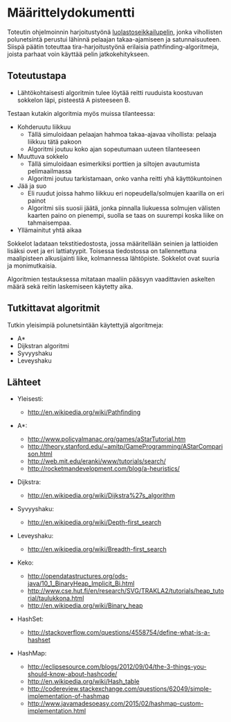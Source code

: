 # Määrittelydokumentti

Toteutin ohjelmoinnin harjoitustyönä [luolastoseikkailupelin](https://github.com/Nanofus/Tangential), jonka vihollisten polunetsintä perustui lähinnä pelaajan takaa-ajamiseen ja satunnaisuuteen. Siispä päätin toteuttaa tira-harjoitustyönä erilaisia pathfinding-algoritmeja, joista parhaat voin käyttää pelin jatkokehitykseen.

## Toteutustapa

* Lähtökohtaisesti algoritmin tulee löytää reitti ruuduista koostuvan sokkelon läpi, pisteestä A pisteeseen B.

Testaan kutakin algoritmia myös muissa tilanteessa:

* Kohderuutu liikkuu
  * Tällä simuloidaan pelaajan hahmoa takaa-ajavaa vihollista: pelaaja liikkuu tätä pakoon
  * Algoritmi joutuu koko ajan sopeutumaan uuteen tilanteeseen
* Muuttuva sokkelo
  * Tällä simuloidaan esimerkiksi porttien ja siltojen avautumista pelimaailmassa
  * Algoritmi joutuu tarkistamaan, onko vanha reitti yhä käyttökuntoinen
* Jää ja suo
  * Eli ruudut joissa hahmo liikkuu eri nopeudella/solmujen kaarilla on eri painot
  * Algoritmi siis suosii jäätä, jonka pinnalla liukuessa solmujen välisten kaarten paino on pienempi, suolla se taas on suurempi koska liike on tahmaisempaa.
* Yllämainitut yhtä aikaa

Sokkelot ladataan tekstitiedostosta, jossa määritellään seinien ja lattioiden lisäksi ovet ja eri lattiatyypit. Toisessa tiedostossa on tallennettuna maalipisteen alkusijainti liike, kolmannessa lähtöpiste. Sokkelot ovat suuria ja monimutkaisia.

Algoritmien testauksessa mitataan maaliin pääsyyn vaadittavien askelten määrä sekä reitin laskemiseen käytetty aika.

## Tutkittavat algoritmit

Tutkin yleisimpiä polunetsintään käytettyjä algoritmeja:

* A*
* Dijkstran algoritmi
* Syvyyshaku
* Leveyshaku

## Lähteet

* Yleisesti:
  * http://en.wikipedia.org/wiki/Pathfinding
* A*:
  * http://www.policyalmanac.org/games/aStarTutorial.htm
  * http://theory.stanford.edu/~amitp/GameProgramming/AStarComparison.html
  * http://web.mit.edu/eranki/www/tutorials/search/
  * http://rocketmandevelopment.com/blog/a-heuristics/
* Dijkstra:
  * http://en.wikipedia.org/wiki/Dijkstra%27s_algorithm
* Syvyyshaku:
  * http://en.wikipedia.org/wiki/Depth-first_search
* Leveyshaku:
  * http://en.wikipedia.org/wiki/Breadth-first_search
  
* Keko:
  * http://opendatastructures.org/ods-java/10_1_BinaryHeap_Implicit_Bi.html
  * http://www.cse.hut.fi/en/research/SVG/TRAKLA2/tutorials/heap_tutorial/taulukkona.html
  * http://en.wikipedia.org/wiki/Binary_heap
* HashSet:
  * http://stackoverflow.com/questions/4558754/define-what-is-a-hashset
* HashMap:
  * http://eclipsesource.com/blogs/2012/09/04/the-3-things-you-should-know-about-hashcode/
  * http://en.wikipedia.org/wiki/Hash_table
  * http://codereview.stackexchange.com/questions/62049/simple-implementation-of-hashmap
  * http://www.javamadesoeasy.com/2015/02/hashmap-custom-implementation.html
